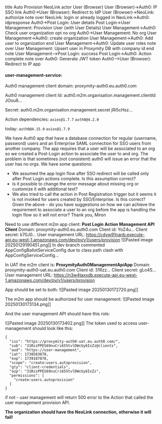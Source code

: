 
title Auto Provision NeoLink
actor User (Browser)
User (Browser)->Auth0: IP SSO link
Auth0->User (Browser): Redirect to IdP
User (Browser)->NeoLink: authorize
note over NeoLink: login or already logged in
NeoLink->Auth0: idpresponse
Auth0->Post Login: User details
Post Login->User Management: Provision User (with User Details)
User Management->Auth0: Check user organization
opt no org
    Auth0->User Management: No org
    User Management->Auth0: create organization
    User Management->Auth0: Add user to organization
end
User Management->Auth0: Update user roles
note over User Management: 
    Upsert user in Proxymity DB 
    with company id
end note
User Management-->Post Login: success
Post Login->Auth0: Action complete
note over Auth0: Generate JWT token
Auth0-->User (Browser): Redirect to IP app

#### user-management-service:
Auth0 management client domain:
proxymity-auth0.eu.auth0.com

Auth0 management client Id:
auth0.m2m.organisation.management.clientId
JOou6...

Secret:
auth0.m2m.organisation.management.secret
jRi5cHsz...

Action dependencies:
`axios@1.7.7`
`auth0@4.2.0`

today:
`auth0@4.15.0`
`axios@1.7.9`


We have Auth0 app that have a database connection for regular (username, password) users and an Enterprise SAML connection for SSO users from another company. The app requires that a user will be associated to an org so we created a Post-Login action to associate the user to and org.
The problem is that sometimes (not consistent) auth0 will issue an error that the user has no orgs. We have some questions:
- We assumed the app login flow after SSO redirect will be called only after Post Login actions complete. Is this assumption correct?
- Is it possible to change the error message about missing org or customize it with additional text?
- We also tried to call the action in Post Registration trigger but it seems it is not invoked for users created by SSO/Enterprise. Is this correct?
Given the above - do you have suggestions on how we can achieve the requirement to associate a user to an org before the app is handling the login flow so it will not error?
Thank you,
Miron


Need to use different m2m app client: **Post Login Action Management API Client**
Domain: proxymity-auth0.eu.auth0.com
Client id: YoZ4u...
Client secret: k70J0...
User management URL: https://cdyw91nanb.execute-api.eu-west-1.amazonaws.com/dev/pv/v1/users/provision
![[Pasted image 20250129190451.png]]
In dev branch commented AppConfigBallotServiceConfig due to class path clash with AppConfigServiceConfig...

In UAT the m2m client is: **ProxymityAuth0ManagementApiApp**
Domain: proxymity-auth0-uat.eu.auth0.com
Client id: 31Rzz...
Client secret: gLo4S...
User management URL: https://n3w4taxxdb.execute-api.eu-west-1.amazonaws.com/dev/pv/v1/users/provision

App should be set to both:
![[Pasted image 20250130172720.png]]


The m2m app should be authorized for user management:
![[Pasted image 20250130173134.png]]

And the user management API should have this role:

![[Pasted image 20250130173402.png]]
The token used to access user-management should look like this:
```
{
  "iss": "https://proxymity-auth0-uat.eu.auth0.com/",
  "sub": "31RzzPPES69nuCri655tvlDWcUy6IxZz@clients",
  "aud": "https://user-management",
  "iat": 1738583078,
  "exp": 1739187878,
  "scope": "create:users.autoprovision",
  "gty": "client-credentials",
  "azp": "31RzzPPES69nuCri655tvlDWcUy6IxZz",
  "permissions": [
    "create:users.autoprovision"
  ]
}
```
if not - user management will return 500 error to the Action that called the user management provision API.

**The organization should have the NeoLink connection, otherwise it will fail!**
